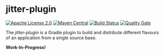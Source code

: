 # jitter-plugin

[![Apache License 2.0](https://img.shields.io/badge/license-Apache%202.0-blue.svg)](http://www.apache.org/licenses/LICENSE-2.0.html)
[![Maven Central](https://img.shields.io/maven-central/v/com.github.mictaege/jitter-plugin.svg)](http://search.maven.org/#search%7Cga%7C1%7Cg%3A%22com.github.mictaege%22%20AND%20a%3A%22jitter-plugin%22)
[![Build Status](https://travis-ci.org/mictaege/jitter-plugin.svg?branch=develop)](https://travis-ci.org/mictaege/jitter-plugin)
[![Quality Gate](https://sonarcloud.io/api/badges/gate?key=com.github.mictaege.jitter-plugin%3Adevelop)](https://sonarcloud.io/dashboard/index/com.github.mictaege.jitter-plugin%3Adevelop)

The _jitter-plugin_ is a Gradle plugin to build and distribute different flavours of an application from a single source base.

**Work-In-Progress!**